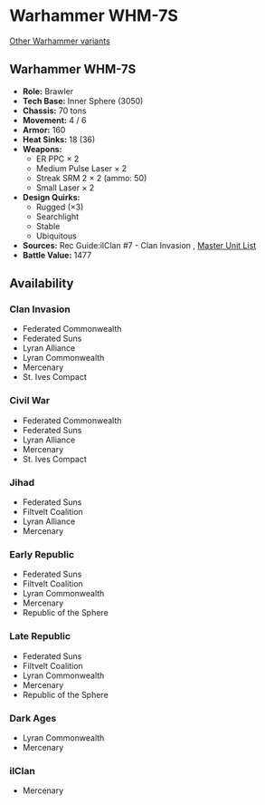 # Warhammer WHM-7S 

[Other Warhammer variants](../warhammer.md) 

## Warhammer WHM-7S 

- **Role:** Brawler 
- **Tech Base:** Inner Sphere (3050) 
- **Chassis:** 70 tons 
- **Movement:** 4 / 6 
- **Armor:** 160 
- **Heat Sinks:** 18 (36) 
- **Weapons:** 
  - ER PPC × 2 
  - Medium Pulse Laser × 2 
  - Streak SRM 2 × 2 (ammo: 50) 
  - Small Laser × 2 
- **Design Quirks:** 
  - Rugged (×3) 
  - Searchlight 
  - Stable 
  - Ubiquitous 
- **Sources:** Rec Guide:ilClan #7 - Clan Invasion , [Master Unit List](http://masterunitlist.info/Unit/Details/3493) 
- **Battle Value:** 1477 

## Availability 

### Clan Invasion 

- Federated Commonwealth 
- Federated Suns 
- Lyran Alliance 
- Lyran Commonwealth 
- Mercenary 
- St. Ives Compact 

### Civil War 

- Federated Commonwealth 
- Federated Suns 
- Lyran Alliance 
- Mercenary 
- St. Ives Compact 

### Jihad 

- Federated Suns 
- Filtvelt Coalition 
- Lyran Alliance 
- Mercenary 

### Early Republic 

- Federated Suns 
- Filtvelt Coalition 
- Lyran Commonwealth 
- Mercenary 
- Republic of the Sphere 

### Late Republic 

- Federated Suns 
- Filtvelt Coalition 
- Lyran Commonwealth 
- Mercenary 
- Republic of the Sphere 

### Dark Ages 

- Lyran Commonwealth 
- Mercenary 

### ilClan 

- Mercenary 

